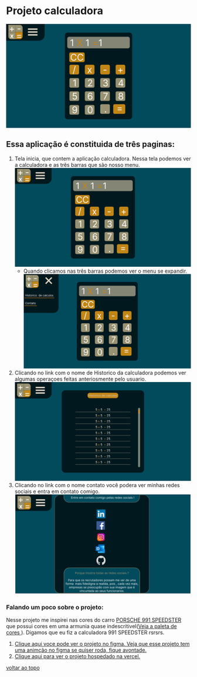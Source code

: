 # Projeto calculadora
![App calculadora](/images-for-readme/index.html.svg)
## Essa aplicação é constituida de três paginas:
1. Tela inicia, que contem a aplicação calculadora. Nessa tela podemos ver a calculadora e as três barras que são nosso menu.
![App calculadora](/images-for-readme/index.html.svg)
    - Quando clicamos nas três barras podemos ver o menu se expandir.
    ![App calculadora](/images-for-readme/index2-on-menu.svg)
2. Clicando no link com o nome de Historico da calculadora podemos ver algumas operaçoes feitas anteriosmente pelo usuario.
![App calculadora](/images-for-readme/historico-off-menu.svg)
3. Clicando no link com o nome contato você podera ver minhas redes sociais e entra em contato comigo.
![App calculadora](/images-for-readme/contatos-off-menu.svg)

### Falando um poco sobre o projeto:
Nesse projeto me inspirei nas cores do carro [PORSCHE 991 SPEEDSTER](https://en.wikipedia.org/wiki/Donald_Knuth) que possui cores em uma armunia quase indescritivel([Veja a paleta de cores ](https://color.adobe.com/pt/explore)). Digamos que eu fiz a calculadora  991 SPEEDSTER rsrsrs.

1. [Clique aqui voce pode ver o projeto no figma. Veja que esse projeto tem uma animção no figma se quiser roda, fique avontade.](https://www.figma.com/file/9ndkESNSKKYeJzd7ty2SvL/Projeto-Calculadora)
2.  [Clique aqui para ver o projeto hospedado na vercel.](https://www.figma.com/file/9ndkESNSKKYeJzd7ty2SvL/Projeto-Calculadora)

[voltar ao topo](#top)